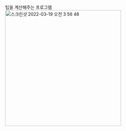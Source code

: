 팁을 계산해주는 프로그램
<img width="372" alt="스크린샷 2022-03-19 오전 3 56 48" src="https://user-images.githubusercontent.com/92036498/159067138-59292b3f-87da-48da-9349-7c77ba708002.png">
